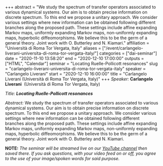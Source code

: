 +++
abstract = "We study the spectrum of transfer operators associated to various dynamical systems. Our aim is to obtain precise information on discrete spectrum. To this end we propose a unitary approach. We consider various settings where new information can be obtained following different branches along the proposed path. These settings include affine expanding Markov maps, uniformly expanding Markov maps, non-uniformly expanding maps, hyperbolic diffeomorphisms. We believe this to be the germ of a general theory. Joint work with O. Butterley and N. Kiamari."
affiliation = "Università di Roma Tor Vergata, Italy"
aliases = ["/event/carlangelo-liverani-universita-di-roma-tor-vergata-italy/"]
categories = ["dai-seminar"]
date = "2020-11-10 13:58:20"
end = "2020-12-10 17:00:00"
outputs = ["HTML", "Calendar"]
seminar = "Locating Ruelle-Pollicott resonances"
slug = "carlangelo-liverani-universita-di-roma-tor-vergata-italy"
speaker = "Carlangelo Liverani"
start = "2020-12-10 16:00:00"
title = "Carlangelo Liverani (Università di Roma Tor Vergata, Italy)"
+++
*Speaker:* **Carlangelo Liverani**  (Università di Roma Tor Vergata,
Italy)

*Title:* ***Locating Ruelle-Pollicott resonances***

*Abstract:* We study the spectrum of transfer operators associated to
various dynamical systems. Our aim is to obtain precise information on
discrete spectrum. To this end we propose a unitary approach. We
consider various settings where new information can be obtained
following different branches along the proposed path. These settings
include affine expanding Markov maps, uniformly expanding Markov maps,
non-uniformly expanding maps, hyperbolic diffeomorphisms. We believe
this to be the germ of a general theory. Joint work with O. Butterley
and N. Kiamari.

**NOTE:** *The seminar will be streamed live on our [YouTube
channel](https://www.youtube.com/channel/UCyNNg155G3iLS7l-qZjboyg) then
saved there. If you ask questions, with your video feed on or off, you
agree to the use of your image/spoken words for said purpose.*
